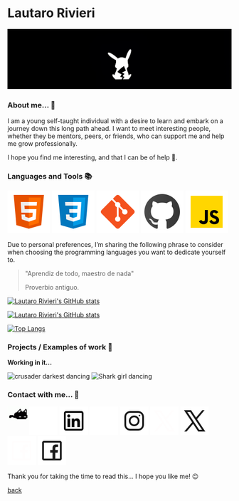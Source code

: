 # Lautaro Rivieri

![Pikachu minimalist](visual-items/pikachu-banner.png)

### About me... 🤔

I am a young self-taught individual with a desire to learn and embark on a journey down this long path ahead. I want to meet interesting people, whether they be mentors, peers, or friends, who can support me and help me grow professionally.

I hope you find me interesting, and that I can be of help 🤞.

### Languages and Tools 📚

![HTML5](svg-icons/icon-html-5.svg)
![Css3](svg-icons/icon-css3.svg)
![Git](svg-icons/icon-git.svg)
![Github](svg-icons/icon-github.svg)
![JavaScript](svg-icons/icon-js.svg)

Due to personal preferences, I’m sharing the following phrase to consider when choosing the programming languages you want to dedicate yourself to.

> "Aprendiz de todo, maestro de nada"
>
> Proverbio antiguo.

[![Lautaro Rivieri's GitHub stats](https://github-readme-stats.vercel.app/api?username=LautaroAi)](https://github.com/LautaroAi/github-readme-stats#gh-light-mode-only)

[![Lautaro Rivieri's GitHub stats](https://github-readme-stats.vercel.app/api?username=LautaroAi&theme=github_dark)](https://github.com/LautaroAi/github-readme-stats#gh-dark-mode-only)

[![Top Langs](https://github-readme-stats.vercel.app/api/top-langs/?username=LautaroAi&layout=pie)](https://github.com/LautaroAi/github-readme-stats)

### Projects / Examples of work 👾

**Working in it...**

<img src='visual-items/crusader-darkest-dungeon1.gif' alt='crusader darkest dancing' height='155'>
<img src='visual-items/shark-girl-dancing.gif' alt='Shark girl dancing' height='155'>

### Contact with me... 📩

<img src='visual-items/sleep-cat.gif' align=left alt='sleep cat' height='32'>

[![Personal Linkedin](svg-icons/dark-linkedin.svg)](www.linkedin.com/in/lautaro-rivieri#gh-dark-mode-only)
[![Personal Linkedin](svg-icons/light-linkedin.svg)](www.linkedin.com/in/lautaro-rivieri#gh-light-mode-only)
[![Personal Instagram](svg-icons/dark-instagram.svg)](www.instagram.com/lautaro_rivieri#gh-dark-mode-only)
[![Personal Instagram](svg-icons/light-instagram.svg)](www.instagram.com/lautaro_rivieri#gh-light-mode-only)
[![Personal Twitter X](svg-icons/dark-twitterx.svg)](x.com/MorochoBipolar#gh-dark-mode-only)
[![Personal Twitter X](svg-icons/light-twitterx.svg)](x.com/MorochoBipolar#gh-light-mode-only)
[![Personal Facebook](svg-icons/dark-facebook.svg)](www.facebook.com/rivierilautaro#gh-dark-mode-only)
[![Personal Facebook](svg-icons/light-facebook.svg)](www.facebook.com/rivierilautaro#gh-light-mode-only)

Thank you for taking the time to read this... I hope you like me! 😉

[back](#lautaro-rivieri)
